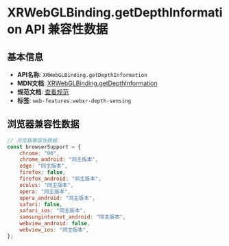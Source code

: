 # XRWebGLBinding.getDepthInformation API 兼容性数据

## 基本信息

- **API名称**: `XRWebGLBinding.getDepthInformation`
- **MDN文档**: [XRWebGLBinding.getDepthInformation](https://developer.mozilla.org/docs/Web/API/XRWebGLBinding/getDepthInformation)
- **规范文档**: [查看规范](https://immersive-web.github.io/depth-sensing/#dom-xrwebglbinding-getdepthinformation)
- **标签**: `web-features:webxr-depth-sensing`

## 浏览器兼容性数据

```javascript
// 浏览器兼容性数据
const browserSupport = {
    chrome: "90",
    chrome_android: "同主版本",
    edge: "同主版本",
    firefox: false,
    firefox_android: "同主版本",
    oculus: "同主版本",
    opera: "同主版本",
    opera_android: "同主版本",
    safari: false,
    safari_ios: "同主版本",
    samsunginternet_android: "同主版本",
    webview_android: false,
    webview_ios: "同主版本",
};

```

